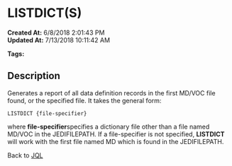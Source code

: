 # LISTDICT(S)

**Created At:** 6/8/2018 2:01:43 PM  
**Updated At:** 7/13/2018 10:11:42 AM  

**Tags:**
<badge text='dictionary' vertical='middle' />
<badge text='jql' vertical='middle' />

## Description

Generates a report of all data definition records in the first MD/VOC file found, or the specified file. It takes the general form:

```
LISTDICT {file-specifier}
```



where **file-specifier**specifies a dictionary file other than a file named MD/VOC in the JEDIFILEPATH. If a file-specifier is not specified, **LISTDICT** will work with the first file named MD which is found in the JEDIFILEPATH.



Back to [JQL](jbase-query-language-jql-)
